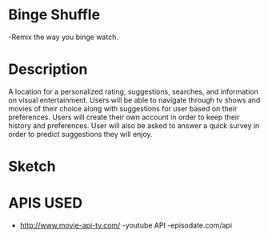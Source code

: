 # Binge Shuffle
-Remix the way you binge watch.

# Description
A location for a personalized rating, suggestions, searches, and information on visual entertainment. Users will be able to navigate through tv shows and movies of their choice along with suggestions for user based on their preferences.
Users will create their own account in order to keep their history and preferences.
User will also be asked to answer a quick survey in order to predict suggestions they will enjoy.

# Sketch



# APIS USED
- http://www.movie-api-tv.com/
-youtube API
-episodate.com/api
